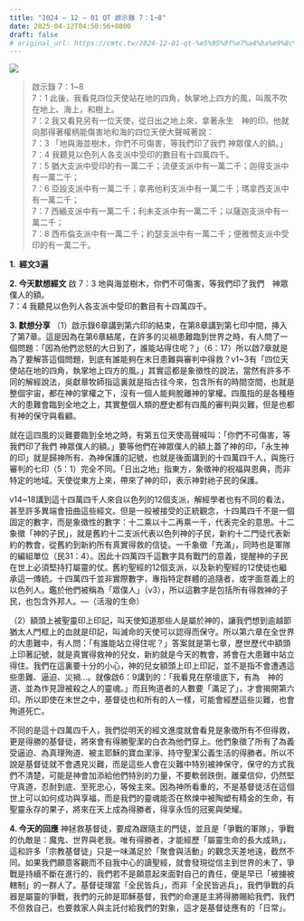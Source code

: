 ```yaml
---
title: "2024 – 12 – 01 QT 啟示錄 7：1~8"
date: 2025-04-12T04:50:56+0800
draft: false
# original_url: https://cmtc.tw/2024-12-01-qt-%e5%95%9f%e7%a4%ba%e9%8c%84-7%ef%bc%9a18
---
```


![](/images/qt.jpg)
> 啟示錄 7：1\~8  
> 7：1 此後，我看見四位天使站在地的四角，執掌地上四方的風，叫風不吹在地上、海上，和樹上。  
> 7：2 我又看見另有一位天使，從日出之地上來，拿著永生　神的印。他就向那得著權柄能傷害地和海的四位天使大聲喊著說：  
> 7：3 「地與海並樹木，你們不可傷害，等我們印了我們 神眾僕人的額。」  
> 7：4 我聽見以色列人各支派中受印的數目有十四萬四千。  
> 7：5 猶大支派中受印的有一萬二千；流便支派中有一萬二千；迦得支派中有一萬二千；  
> 7：6 亞設支派中有一萬二千；拿弗他利支派中有一萬二千；瑪拿西支派中有一萬二千；  
> 7：7 西緬支派中有一萬二千；利未支派中有一萬二千；以薩迦支派中有一萬二千；  
> 7：8 西布倫支派中有一萬二千；約瑟支派中有一萬二千；便雅憫支派中受印的有一萬二千。

**1.  經文3遍**

**2. 今天默想經文**
啟 7：3 地與海並樹木，你們不可傷害，等我們印了我們　神眾僕人的額。  
7：4 我聽見以色列人各支派中受印的數目有十四萬四千。

**3. 默想分享**
（1）啟示錄6章講到第六印的結束，在第8章講到第七印中間，挿入了第7章。這是因為在第6章結尾，在許多的災禍患難臨到世界之時，有人問了一個問題：「因為他們忿怒的大日到了，誰能站得住呢？」（6：17）所以啟7章就是為了要解答這個問題，到底有誰能夠在末日患難與審判中得救？v1\~3有「四位天使站在地的四角，執掌地上四方的風。」其實這都是象徵性的說法，當然有許多不同的解經說法，吳獻章牧師指這裏就是指古往今來，包含所有的時間空間，也就是整個宇宙，都在神的掌權之下，沒有一個人能夠脫離神的掌權。四風指的是各種極大的患難會臨到全地之上，其實整個人類的歷史都有四風的審判與災難，但是也都有神的保守與看顧。

就在這四風的災難要臨到全地之時，有第五位天使高聲喊叫：「你們不可傷害，等我們印了我們 神眾僕人的額。」要等他們在神眾僕人的額上蓋了神的印，「永生神的印」就是歸神所有、為神保護的記號，也就是後面講到的十四萬四千人，與施行審判的七印（5：1）完全不同。「日出之地」指東方，象徵神的祝福與恩典，而非特定的地域。天使從東方上來，帶來了神的印，表示神對祂子民的保護。

v14\~18講到這十四萬四千人來自以色列的12個支派，解經學者也有不同的看法，甚至許多異端會扭曲這些經文。但是一般被接受的正統觀念，十四萬四千不是一個固定的數字，而是象徵性的數字：十二乘以十二再乘一千，代表完全的意思。十二象徵「神的子民」，就是舊約十二支派代表以色列神的子民，新約十二門徒代表新約的教會，從舊約到新約所有真實得救的信徒。一千象徵「充滿」，同時也是軍隊的編組單位（民31：4）。因此十四萬四千這數字具有戰鬥的意義，提醒神的子民在世上必須堅持打屬靈的仗。舊約聖經的12個支派，以及新約聖經的12使徒也繼承這一傳統。十四萬四千並非實際數字，專指特定群體的追隨者，或字面意義上的以色列人。鑑於他們被稱為「眾僕人」（v3），所以這數字是包括所有得救神的子民，也包含外邦人。—（活潑的生命）

（2）額頭上被聖靈印上印記，叫天使知道那些人是屬於神的，讓我們想到逾越節猶太人門框上的血就是印記，叫滅命的天使可以認得而保守。所以第六章在全世界的大患難中，有人問：「有誰能站立得住呢？」答案就是第七章，歷世歷代中額頭上印著記號，就是真實得救神的兒女，新約就是今天的教會，將會在大患難中站立得住。我們在這裏要十分的小心，神的兒女額頭上印上印記，並不是指不會遭遇這些患難、逼迫、災禍…。就像啟6：9講到的：「我看見在祭壇底下，有為　神的道、並為作見證被殺之人的靈魂。」而且殉道者的人數要「滿足了」，才會揭開第六印。所以即使在末世之中，基督徒也和所有的人一樣，可能會經歷這些災難，也會殉道死亡。

不同的是這十四萬四千人，我們從明天的經文進度就會看見是象徵所有不但得救，更是得勝的基督徒，將來會有得勝聖潔的白衣為他們穿上。他們象徵了所有了為義受逼迫、為真理殉道、被主耶穌的寶血潔淨、持守聖潔公義生活的得勝者。所以不說是基督徒就不會遇見災難，而是這些人會在災難中特別被神保守，保守的方式我們不清楚，可能是神會加添給他們特別的力量，不要軟弱跌倒，離棄信仰，仍然堅守真道，忍耐到底、至死忠心，等候主來。因為神所看重的，不是基督徒活在這個世上可以如何成功與享福，而是我們的靈魂能否在熬煉中被陶塑有精金的生命，有聖靈永存的果子，將來在天上成為得勝者，得享永恆的冠冕與榮耀。

**4. 今天的回應**
神拯救基督徒，要成為跟隨主的門徒，並且是「爭戰的軍隊」，爭戰的仇敵是：魔鬼、世界與老我。唯有得勝者，才能經歷「屬靈生命的長大成熟」，這和許多「宗教基督徒」只是一味滿足於「聚會與活動」的觀念天差地遠，截然不同。如果我們願意客觀而不自我中心的讀聖經，就會發現從信主到世界的未了，爭戰是持續不斷在進行的，我們若不是願意起來面對自己的責任，便是早已「被擄被轄制」的一群人了。基督徒理當「全民皆兵」，而非「全民皆逃兵」，我們爭戰的兵器是屬靈的爭戰，我們的元帥是耶穌基督，我們的命運是主將得勝賜給我們，我們不但救自己，也要救家人與主託付給我們的對象，這才是基督徒應有的「日常」。
